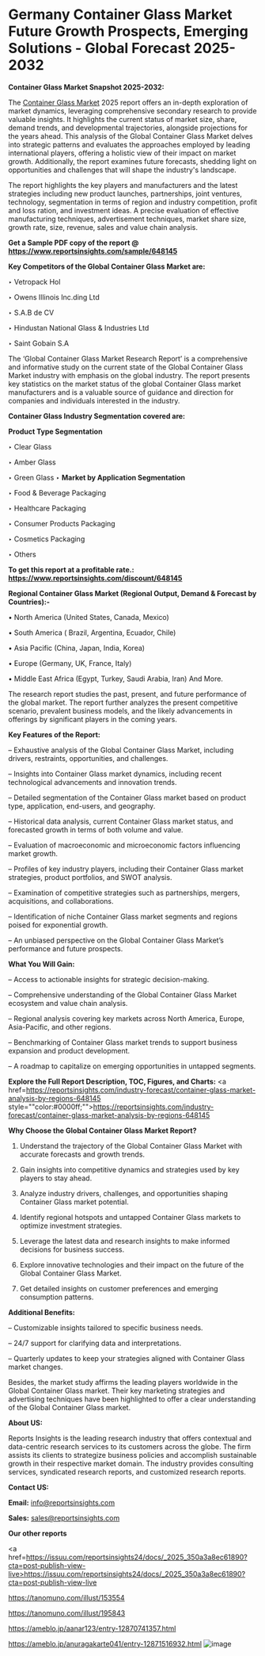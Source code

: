 # Germany Container Glass Market Future Growth Prospects, Emerging Solutions - Global Forecast 2025-2032

<strong>Container Glass Market Snapshot 2025-2032:</strong>

The <a href=https://www.reportsinsights.com/sample/648145>Container Glass Market</a> 2025 report offers an in-depth exploration of market dynamics, leveraging comprehensive secondary research to provide valuable insights. It highlights the current status of market size, share, demand trends, and developmental trajectories, alongside projections for the years ahead. This analysis of the Global Container Glass Market delves into strategic patterns and evaluates the approaches employed by leading international players, offering a holistic view of their impact on market growth. Additionally, the report examines future forecasts, shedding light on opportunities and challenges that will shape the industry's landscape.

The report highlights the key players and manufacturers and the latest strategies including new product launches, partnerships, joint ventures, technology, segmentation in terms of region and industry competition, profit and loss ration, and investment ideas. A precise evaluation of effective manufacturing techniques, advertisement techniques, market share size, growth rate, size, revenue, sales and value chain analysis.

<strong>Get a Sample PDF copy of the report @ <a href=https://www.reportsinsights.com/sample/648145 style=color:#0000ff;>https://www.reportsinsights.com/sample/648145</a></strong>

<strong>Key Competitors of the Global Container Glass Market are:</strong>

‣ Vetropack Hol

‣ Owens Illinois Inc.ding Ltd

‣ S.A.B de CV

‣ Hindustan National Glass & Industries Ltd

‣ Saint Gobain S.A

The ‘Global Container Glass Market Research Report’ is a comprehensive and informative study on the current state of the Global Container Glass Market industry with emphasis on the global industry. The report presents key statistics on the market status of the global Container Glass market manufacturers and is a valuable source of guidance and direction for companies and individuals interested in the industry.

<strong>Container Glass Industry Segmentation covered are:</strong>

<strong>Product Type Segmentation</strong>

‣ Clear Glass

‣ Amber Glass

‣ Green Glass
‣ 
<strong>Market by Application Segmentation</strong>

‣ Food & Beverage Packaging

‣ Healthcare Packaging

‣ Consumer Products Packaging

‣ Cosmetics Packaging

‣ Others

<strong>To get this report at a profitable rate.: <a href=https://www.reportsinsights.com/discount/648145 style=color:#0000ff;>https://www.reportsinsights.com/discount/648145</a></strong>

<strong>Regional Container Glass Market (Regional Output, Demand &amp; Forecast by Countries):-</strong>

• North America (United States, Canada, Mexico)

• South America ( Brazil, Argentina, Ecuador, Chile)

• Asia Pacific (China, Japan, India, Korea)

• Europe (Germany, UK, France, Italy)

• Middle East Africa (Egypt, Turkey, Saudi Arabia, Iran) And More.

The research report studies the past, present, and future performance of the global market. The report further analyzes the present competitive scenario, prevalent business models, and the likely advancements in offerings by significant players in the coming years.

<strong>Key Features of the Report:</strong>

– Exhaustive analysis of the Global Container Glass Market, including drivers, restraints, opportunities, and challenges.

– Insights into Container Glass market dynamics, including recent technological advancements and innovation trends.

– Detailed segmentation of the Container Glass market based on product type, application, end-users, and geography.

– Historical data analysis, current Container Glass market status, and forecasted growth in terms of both volume and value.

– Evaluation of macroeconomic and microeconomic factors influencing market growth.

– Profiles of key industry players, including their Container Glass market strategies, product portfolios, and SWOT analysis.

– Examination of competitive strategies such as partnerships, mergers, acquisitions, and collaborations.

– Identification of niche Container Glass market segments and regions poised for exponential growth.

– An unbiased perspective on the Global Container Glass Market’s performance and future prospects.

<strong>What You Will Gain:</strong>

– Access to actionable insights for strategic decision-making.

– Comprehensive understanding of the Global Container Glass Market ecosystem and value chain analysis.

– Regional analysis covering key markets across North America, Europe, Asia-Pacific, and other regions.

– Benchmarking of Container Glass market trends to support business expansion and product development.

– A roadmap to capitalize on emerging opportunities in untapped segments.

<strong>Explore the Full Report Description, TOC, Figures, and Charts:</strong>
<a href=https://reportsinsights.com/industry-forecast/container-glass-market-analysis-by-regions-648145 style=""color:#0000ff;"">https://reportsinsights.com/industry-forecast/container-glass-market-analysis-by-regions-648145</a>

<strong>Why Choose the Global Container Glass Market Report?</strong>

1. Understand the trajectory of the Global Container Glass Market with accurate forecasts and growth trends.

2. Gain insights into competitive dynamics and strategies used by key players to stay ahead.

3. Analyze industry drivers, challenges, and opportunities shaping Container Glass market potential.

4. Identify regional hotspots and untapped Container Glass markets to optimize investment strategies.

5. Leverage the latest data and research insights to make informed decisions for business success.

6. Explore innovative technologies and their impact on the future of the Global Container Glass Market.

7. Get detailed insights on customer preferences and emerging consumption patterns.

<strong>Additional Benefits:</strong>

– Customizable insights tailored to specific business needs.

– 24/7 support for clarifying data and interpretations.

– Quarterly updates to keep your strategies aligned with Container Glass market changes.

Besides, the market study affirms the leading players worldwide in the Global Container Glass market. Their key marketing strategies and advertising techniques have been highlighted to offer a clear understanding of the Global Container Glass market.

<strong><strong>About US</strong>:</strong>

Reports Insights is the leading research industry that offers contextual and data-centric research services to its customers across the globe. The firm assists its clients to strategize business policies and accomplish sustainable growth in their respective market domain. The industry provides consulting services, syndicated research reports, and customized research reports.

<strong>Contact US:</strong>

<p class=><b>Email:</b> <a href=mailto:info@reportsinsights.com>info@reportsinsights.com</a></p>
<p class=><b>Sales:</b> <a href=mailto:sales@reportsinsights.com>sales@reportsinsights.com</a></p>

<strong>Our other reports</strong>

<a href=https://issuu.com/reportsinsights24/docs/_2025_350a3a8ec61890?cta=post-publish-view-live>https://issuu.com/reportsinsights24/docs/_2025_350a3a8ec61890?cta=post-publish-view-live</a>

<a href=https://tanomuno.com/illust/153554>https://tanomuno.com/illust/153554</a>

<a href=https://tanomuno.com/illust/195843>https://tanomuno.com/illust/195843</a>

<a href=https://ameblo.jp/aanar123/entry-12870741357.html>https://ameblo.jp/aanar123/entry-12870741357.html</a>

<a href=https://ameblo.jp/anuragakarte041/entry-12871516932.html>https://ameblo.jp/anuragakarte041/entry-12871516932.html</a>
![image](https://github.com/user-attachments/assets/bbf2d06d-1b6a-418e-b486-8566036998e7)
